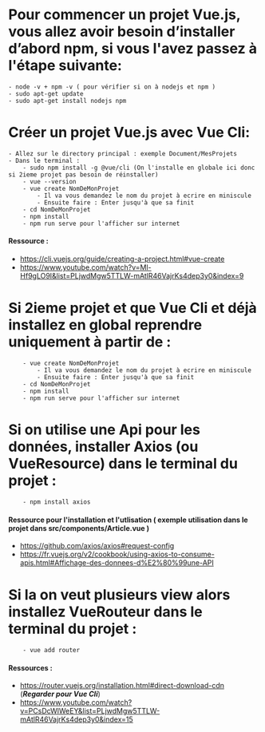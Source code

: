 # Pour commencer un projet Vue.js, vous allez avoir besoin d’installer d’abord npm, si vous l'avez passez à l'étape suivante:
	- node -v + npm -v ( pour vérifier si on à nodejs et npm )
	- sudo apt-get update
	- sudo apt-get install nodejs npm

# Créer un projet Vue.js avec Vue Cli:
	- Allez sur le directory principal : exemple Document/MesProjets
	- Dans le terminal : 
		- sudo npm install -g @vue/cli (On l'installe en globale ici donc si 2ieme projet pas besoin de réinstaller)
		- vue --version
		- vue create NomDeMonProjet
			- Il va vous demandez le nom du projet à ecrire en miniscule
			- Ensuite faire : Enter jusqu'à que sa finit
		- cd NomDeMonProjet
		- npm install
		- npm run serve pour l'afficher sur internet

#### Ressource : 	
- https://cli.vuejs.org/guide/creating-a-project.html#vue-create 
- https://www.youtube.com/watch?v=Ml-Hf9gLO9I&list=PLjwdMgw5TTLW-mAtlR46VajrKs4dep3y0&index=9


# Si 2ieme projet et que Vue Cli et déjà installez en global reprendre uniquement à partir de :

		- vue create NomDeMonProjet
			- Il va vous demandez le nom du projet à ecrire en miniscule
			- Ensuite faire : Enter jusqu'à que sa finit
		- cd NomDeMonProjet
		- npm install
		- npm run serve pour l'afficher sur internet

# Si on utilise une Api pour les données, installer Axios (ou VueResource) dans le terminal du projet :
		

		- npm install axios

####	Ressource pour l'installation et l'utlisation ( exemple utilisation dans le projet dans src/components/Article.vue )
- https://github.com/axios/axios#request-config
- https://fr.vuejs.org/v2/cookbook/using-axios-to-consume-apis.html#Affichage-des-donnees-d%E2%80%99une-API

# Si la on veut plusieurs view alors installez VueRouteur dans le terminal du projet :
	
		- vue add router

#### Ressources : 	
- https://router.vuejs.org/installation.html#direct-download-cdn (***Regarder pour Vue Cli***)
- https://www.youtube.com/watch?v=PCsDcWlWeEY&list=PLjwdMgw5TTLW-mAtlR46VajrKs4dep3y0&index=15
